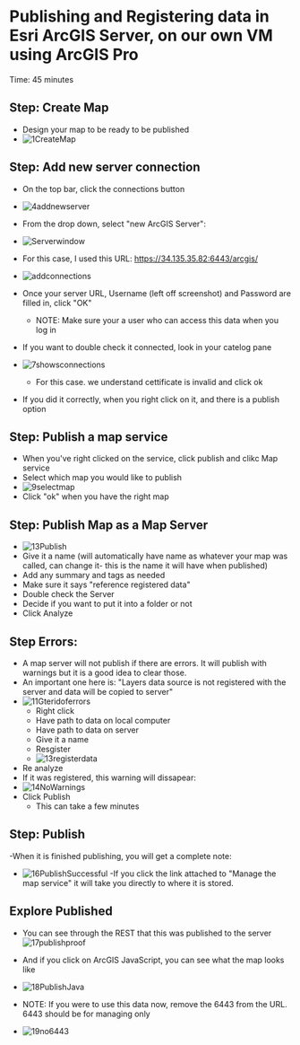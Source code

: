 # Publishing and Registering data in Esri ArcGIS Server, on our own VM using ArcGIS Pro
Time: 45 minutes

## Step: Create Map 
- Design your map to be ready to be published
- ![1CreateMap](https://github.com/kaylaoneill/geom99/assets/146447016/06e7f1b4-a177-479f-bdd1-e7aea7486853)

## Step: Add new server connection
- On the top bar, click the connections button
- ![4addnewserver](https://github.com/kaylaoneill/geom99/assets/146447016/f0a63e3f-64d4-484f-a674-38931cbe4c3d)
- From the drop down, select "new  ArcGIS Server":
- ![Serverwindow](https://github.com/kaylaoneill/geom99/assets/146447016/410aa31a-ca60-4ffd-88ea-706ec55930bf)

- For this case, I used this URL: https://34.135.35.82:6443/arcgis/
- ![addconnections](https://github.com/kaylaoneill/geom99/assets/146447016/4b366cce-866e-498c-8866-63cf956d641f)
- Once your server URL, Username (left off screenshot) and Password are filled in, click "OK"
  - NOTE: Make sure your a user who can access this data when you log in
- If you want to double check it connected, look in your catelog pane
- ![7showsconnections](https://github.com/kaylaoneill/geom99/assets/146447016/923b195c-ae20-4099-8083-084a744033f4)
  - For this case. we understand cettificate is invalid and click ok
- If you did it correctly, when you right click on it, and there is a publish option

## Step: Publish a map service
- When you've right clicked on the service, click publish and clikc Map service
- Select which map you would like to publish
- ![9selectmap](https://github.com/kaylaoneill/geom99/assets/146447016/b2fe5c46-b8bd-4784-8748-0a74e6845de8)
- Click "ok" when you have the right map


## Step: Publish Map as a Map Server
- ![13Publish](https://github.com/kaylaoneill/geom99/assets/146447016/f1dc26c4-009c-4e49-81c6-2bf4055b2c86)
- Give it a name (will automatically have name as whatever your map was called, can change it- this is the name it will have when published)
- Add any summary and tags as needed
- Make sure it says "reference registered data"
- Double check the Server
- Decide if you want to put it into a folder or not
- Click Analyze
  
## Step Errors:
- A map server will not publish if there are errors. It will publish with warnings but it is a good idea to clear those. 
- An important one here is: "Layers data source is not registered with the server and data will be copied to server"
- ![11Gteridoferrors](https://github.com/kaylaoneill/geom99/assets/146447016/b94f1082-9448-4f8e-ac61-04b427f40ea7)
  - Right click
  - Have path to data on local computer
  - Have path to data on server
  - Give it a name
  - Resgister
  - ![13registerdata](https://github.com/kaylaoneill/geom99/assets/146447016/a2b1c06f-b117-4230-b2c2-9eb476678919)
- Re analyze
- If it was registered, this warning will dissapear:
- ![14NoWarnings](https://github.com/kaylaoneill/geom99/assets/146447016/1c2d9247-8bcc-4110-a5d3-a3758215bb7a)
- Click Publish
  - This can take a few minutes

## Step: Publish
-When it is finished publishing, you will get a complete note:
- ![16PublishSuccessful](https://github.com/kaylaoneill/geom99/assets/146447016/bf99c64e-23a2-477e-9027-0379989fc0c6)
-If you click the link attached to "Manage the map service" it will take you directly to where it is stored. 

## Explore Published 
- You can see through the REST that this was published to the server
![17publishproof](https://github.com/kaylaoneill/geom99/assets/146447016/3a4d36bb-27c7-4ff2-a233-d6c5e078d566)
- And if you click on ArcGIS JavaScript, you can see what the map looks like
- ![18PublishJava](https://github.com/kaylaoneill/geom99/assets/146447016/3b702359-19e9-448e-ab42-27476e13f1ac)

- NOTE: If you were to use this data now, remove the 6443 from the URL. 6443 should be for managing only
- ![19no6443](https://github.com/kaylaoneill/geom99/assets/146447016/8ee048aa-4f6e-49a1-9eb1-580a73cd07a6)
